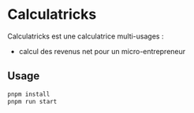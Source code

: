 # Calculatricks

Calculatricks est une calculatrice multi-usages :

- calcul des revenus net pour un micro-entrepreneur

## Usage

```bash
pnpm install
pnpm run start
```
